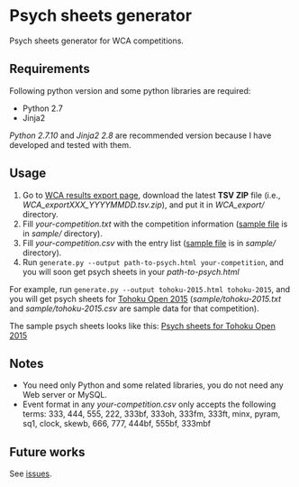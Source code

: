 # Psych sheets generator

Psych sheets generator for WCA competitions.


## Requirements

Following python version and some python libraries are required:

* Python 2.7
* Jinja2

_Python 2.7.10_ and _Jinja2 2.8_ are recommended version because I have developed and tested with them.


## Usage

1. Go to [WCA results export page](https://worldcubeassociation.org/results/misc/export.html),
download the latest __TSV ZIP__ file (i.e., _WCA_exportXXX_YYYYMMDD.tsv.zip_),
and put it in _WCA_export/_ directory.
1. Fill _your-competition.txt_ with the competition information
([sample file](sample/tohoku-2015.txt) is in _sample/_ directory).
1. Fill _your-competition.csv_ with the entry list
([sample file](sample/tohoku-2015.csv) is in _sample/_ directory).
1. Run `generate.py --output path-to-psych.html your-competition`,
and you will soon get psych sheets in your _path-to-psych.html_

For example, run `generate.py --output tohoku-2015.html tohoku-2015`,
and you will get psych sheets for [Tohoku Open 2015](https://worldcubeassociation.org/results/c.php?i=TohokuOpen2015)
(_sample/tohoku-2015.txt_ and _sample/tohoku-2015.csv_ are sample data for that competition).

The sample psych sheets looks like this:
[Psych sheets for Tohoku Open 2015](http://www.terabo.net/psych-sheet/tohoku-2015.html)


## Notes

* You need only Python and some related libraries, you do not need any Web server or MySQL.
* Event format in any _your-competition.csv_ only accepts the following terms: 333, 444, 555, 222, 333bf, 333oh, 333fm, 333ft, minx, pyram, sq1, clock, skewb, 666, 777, 444bf, 555bf, 333mbf


## Future works

See [issues](https://github.com/kotarot/psych-gen/issues).

